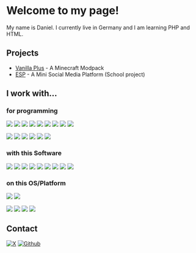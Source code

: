# Welcome to my page! 
My name is Daniel. I currently live in Germany and I am learning PHP and HTML. 

## Projects

- [Vanilla Plus](https://github.com/danielvici/Vanilla-Plus) - A Minecraft Modpack
- [ESP](https://github.com/danielvici/esp-projekt) - A Mini Social Media Platform (School project)

## I work with... 

### for programming
![](https://img.shields.io/badge/PHP-777BB4?style=for-the-badge&logo=php&logoColor=white) ![](https://img.shields.io/badge/HTML5-E34F26?style=for-the-badge&logo=html5&logoColor=white) ![](https://img.shields.io/badge/Python-FFD43B?style=for-the-badge&logo=python&logoColor=blue) ![](https://img.shields.io/badge/CSS3-1572B6?style=for-the-badge&logo=css3&logoColor=white) ![](https://img.shields.io/badge/C%2B%2B-00599C?style=for-the-badge&logo=c%2B%2B&logoColor=white) ![](https://img.shields.io/badge/Vue%20js-35495E?style=for-the-badge&logo=vuedotjs&logoColor=4FC08D) ![](https://img.shields.io/badge/Vite-B73BFE?style=for-the-badge&logo=vite&logoColor=FFD62E) ![](https://img.shields.io/badge/TypeScript-007ACC?style=for-the-badge&logo=typescript&logoColor=white) ![](https://img.shields.io/badge/PostgreSQL-316192?style=for-the-badge&logo=postgresql&logoColor=white)
 
![](https://img.shields.io/badge/VSCode-0078D4?style=for-the-badge&logo=visual%20studio%20code&logoColor=white) ![](https://img.shields.io/badge/NeoVim-%2357A143.svg?&style=for-the-badge&logo=neovim&logoColor=white) ![](https://img.shields.io/badge/PyCharm-000000.svg?&style=for-the-badge&logo=PyCharm&logoColor=white) ![](https://img.shields.io/badge/Arduino_IDE-00979D?style=for-the-badge&logo=arduino&logoColor=white) ![](http://img.shields.io/badge/-PHPStorm-181717?style=for-the-badge&logo=phpstorm&logoColor=white) ![](https://img.shields.io/badge/WebStorm-000000?style=for-the-badge&logo=WebStorm&logoColor=white) 

### with this Software
![](https://img.shields.io/badge/Notion-000000?style=for-the-badge&logo=notion&logoColor=white) ![](https://img.shields.io/badge/Obsidian-483699?style=for-the-badge&logo=Obsidian&logoColor=white) ![](https://img.shields.io/badge/wezterm-4E49EE?style=for-the-badge&logo=wezterm&logoColor=white) ![](https://img.shields.io/badge/VirtualBox-21416b?style=for-the-badge&logo=VirtualBox&logoColor=white) ![](https://img.shields.io/badge/Brave-FF1B2D?style=for-the-badge&logo=Brave&logoColor=white) ![](https://img.shields.io/badge/Firefox_Browser-FF7139?style=for-the-badge&logo=Firefox-Browser&logoColor=white) ![](https://img.shields.io/badge/Guilded-F5C400?style=for-the-badge&logo=guilded&logoColor=white) ![](https://img.shields.io/badge/Discord-5865F2?style=for-the-badge&logo=discord&logoColor=white) ![](https://img.shields.io/badge/Xampp-F37623?style=for-the-badge&logo=xampp&logoColor=white)

### on this OS/Platform
![](https://img.shields.io/badge/espressif-E7352C?style=for-the-badge&logo=espressif&logoColor=white) ![](https://img.shields.io/badge/Arduino-00979D?style=for-the-badge&logo=Arduino&logoColor=white)

![](https://img.shields.io/badge/Windows-0078D6?style=for-the-badge&logo=windows&logoColor=white) ![](https://img.shields.io/badge/Fedora-51A2DA?style=for-the-badge&logo=fedora&logoColor=white) ![](https://img.shields.io/badge/Arch_Linux-1793D1?style=for-the-badge&logo=arch-linux&logoColor=white) ![](https://img.shields.io/badge/iOS-000000?style=for-the-badge&logo=ios&logoColor=white)


## Contact

<a href="https://twitter.com/danielvici123" target="_blank"><img alt="X" src="https://img.shields.io/badge/X-000000?style=for-the-badge&logo=x&logoColor=white" /></a> <a href="https://github.com/danielvici" target="_blank"><img alt="Github" src="https://img.shields.io/badge/GitHub-%2312100E.svg?&style=for-the-badge&logo=Github&logoColor=white" /></a>
